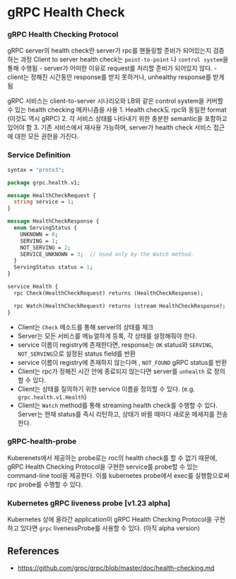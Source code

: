 # gRPC Health Check

### gRPC Health Checking Protocol
gRPC server의 health check란 server가 rpc를 핸들링할 준비가 되어있는지 검증하는 과정
Client to server health check는 `point-to-point` 나 `control system`을 통해 수행됨
	- server가 어떠한 이유로 request를 처리할 준비가 되어있지 않다.
	- client는 정해진 시간동안 response를 받지 못하거나, unhealthy response를 받게 됨

gRPC 서비스는 client-to-server 시나리오와 LB와 같은 control system을 커버할 수 있는  health checking 메카니즘을 사용
	1. Health check도 rpc와 동일한 format (이것도 역시 gRPC)
	2. 각 서비스 상태를 나타내기 위한 충분한 semantic을 포함하고 있어야 함
	3. 기존 서비스에서  재사용 가능하며, server가 health check 서비스 접근에 대한 모든 권한을 가진다.

### Service Definition
```proto
syntax = "proto3";

package grpc.health.v1;

message HealthCheckRequest {
  string service = 1;
}

message HealthCheckResponse {
  enum ServingStatus {
    UNKNOWN = 0;
    SERVING = 1;
    NOT_SERVING = 2;
    SERVICE_UNKNOWN = 3;  // Used only by the Watch method.
  }
  ServingStatus status = 1;
}

service Health {
  rpc Check(HealthCheckRequest) returns (HealthCheckResponse);

  rpc Watch(HealthCheckRequest) returns (stream HealthCheckResponse);
}
```

- Client는 `Check` 메소드를 통해 server의 상태를 체크
- Server는 모든 서비스를 메뉴얼하게 등록, 각 상태를 설정해줘야 한다.
- service 이름이 registry에 존재한다면, response는 `OK` status와 `SERVING`, `NOT_SERVING`으로 설정된 status field를 반환
- service 이름이 registry에 존재하지 않는다며 , `NOT_FOUND` gRPC status를 반환
- Client는 rpc가 정해진 시간 안에 종료되지 않는다면 server를 `unhealth` 로 정의할 수 있다.
- Client는 상태를 질의하기 위한 service 이름을 정의할 수 있다. (e.g. `grpc.health.v1.Health`)
- Client는 `Watch`  method를 통해 streaming health check를 수행할 수 있다. Server는 현재 status를 즉시 리턴하고, 상태가 바뀔 때마다 새로운 메세지를 전송한다.

### gRPC-health-probe
Kuberenets에서 제공하는 probe로는 roc의 health check를 할 수 없기 때문에, gRPC Health Checking Protocol을 구현한 service를 probe할 수 있는 command-line tool을 제공한다.
이를 kubernetes probe에서 exec를 실행함으로써 rpc probe를 수행할 수 있다.

### Kubernetes gRPC liveness probe [v1.23 alpha]

Kubernetes 상에 올라간 application이 gRPC Health Checking Protocol을 구현하고 있다면 `grpc` livenessProbe를 사용할 수 있다.
(아직 alpha version)

## References 
- https://github.com/grpc/grpc/blob/master/doc/health-checking.md



